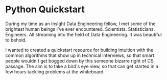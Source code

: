 # Python Quickstart

During my time as an Insight Data Engineering fellow, I met some of the brightest human beings I've ever encountered. 
Scientists. Statisticians. Engineers. All streaming into the field of Data Engineering. It was beautiful to behold.

I wanted to created a quickstart resource for building intuition with the common algorithms that show up in technical interviews,
so that smart people wouldn't get bogged down by this someone bizarre right of CS passage. The aim is to take a bird's eye view, 
so that can get started in a few hours tackling problems at the whiteboard. 
